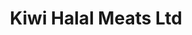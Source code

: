 ---
title: "Kiwi Halal Meats Ltd"
url: /lower-hutt-wellington/kiwi-halal-meats-ltd/
shop: butcher
---